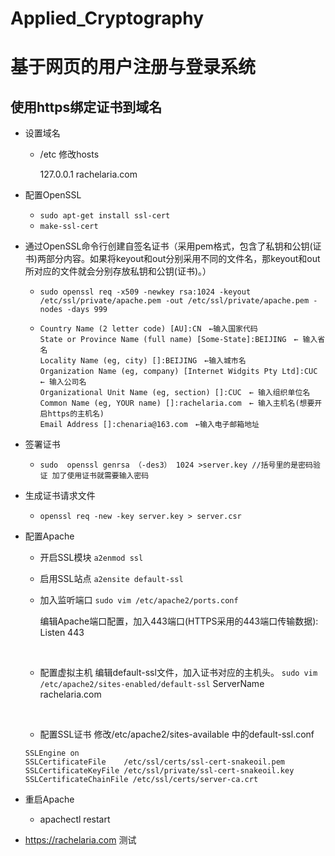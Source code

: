 # Applied_Cryptography




# 基于网页的用户注册与登录系统

## 使用https绑定证书到域名

* 设置域名

  * /etc 修改hosts

    127.0.0.1 rachelaria.com


* 配置OpenSSL

  * ```sudo apt-get install ssl-cert```
  * ```make-ssl-cert```    

* 通过OpenSSL命令行创建自签名证书（采用pem格式，包含了私钥和公钥(证书)两部分内容。如果将keyout和out分别采用不同的文件名，那keyout和out所对应的文件就会分别存放私钥和公钥(证书)。）

  * ```
    sudo openssl req -x509 -newkey rsa:1024 -keyout /etc/ssl/private/apache.pem -out /etc/ssl/private/apache.pem -nodes -days 999
    ```
  * ```
    Country Name (2 letter code) [AU]:CN　←输入国家代码
    State or Province Name (full name) [Some-State]:BEIJING　← 输入省名
    Locality Name (eg, city) []:BEIJING　←输入城市名
    Organization Name (eg, company) [Internet Widgits Pty Ltd]:CUC　← 输入公司名
    Organizational Unit Name (eg, section) []:CUC　← 输入组织单位名
    Common Name (eg, YOUR name) []:rachelaria.com　← 输入主机名(想要开启https的主机名)
    Email Address []:chenaria@163.com　←输入电子邮箱地址
    ```

* 签署证书

  * ```
    sudo  openssl genrsa （-des3） 1024 >server.key //括号里的是密码验证 加了使用证书就需要输入密码
    ```

* 生成证书请求文件

  * ```
    openssl req -new -key server.key > server.csr
    ```

* 配置Apache

  * 开启SSL模块
    ```a2enmod ssl```

  * 启用SSL站点
    ```a2ensite default-ssl```

  * 加入监听端口
    ```sudo vim /etc/apache2/ports.conf```

     编辑Apache端口配置，加入443端口(HTTPS采用的443端口传输数据):
     Listen 443

    ​

  * 配置虚拟主机
      编辑default-ssl文件，加入证书对应的主机头。
      ```sudo vim /etc/apache2/sites-enabled/default-ssl```
      ServerName rachelaria.com

      ​

  * 配置SSL证书 修改/etc/apache2/sites-available 中的default-ssl.conf
  ```
  SSLEngine on
  SSLCertificateFile    /etc/ssl/certs/ssl-cert-snakeoil.pem
  SSLCertificateKeyFile /etc/ssl/private/ssl-cert-snakeoil.key 	     SSLCertificateChainFile /etc/ssl/certs/server-ca.crt
  ```

* 重启Apache

  * apachectl restart

* https://rachelaria.com 测试
